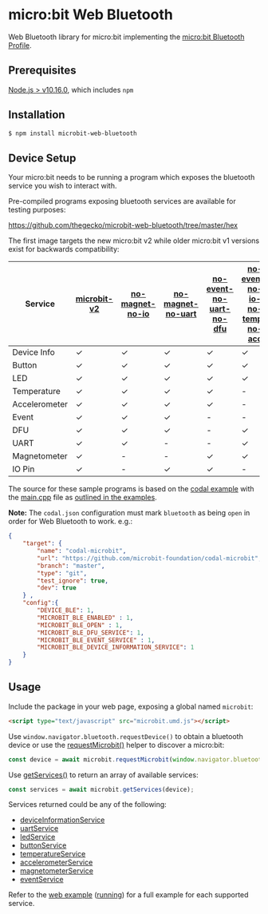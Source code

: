 # micro:bit Web Bluetooth

Web Bluetooth library for micro:bit implementing the [micro:bit Bluetooth Profile](https://lancaster-university.github.io/microbit-docs/resources/bluetooth/bluetooth_profile.html).

## Prerequisites

[Node.js > v10.16.0](https://nodejs.org), which includes `npm`

## Installation

```bash
$ npm install microbit-web-bluetooth
```

## Device Setup

Your micro:bit needs to be running a program which exposes the bluetooth service you wish to interact with. 

Pre-compiled programs exposing bluetooth services are available for testing purposes:

https://github.com/thegecko/microbit-web-bluetooth/tree/master/hex

The first image targets the new micro:bit v2 while older micro:bit v1 versions exist for backwards compatibility:

|Service|[microbit-v2](https://github.com/thegecko/microbit-web-bluetooth/blob/master/hex/ble-open-microbit-v2.hex)|[no-magnet-no-io](https://github.com/thegecko/microbit-web-bluetooth/blob/master/hex/ble-open-no-magnet-no-io.hex)|[no-magnet-no-uart](https://github.com/thegecko/microbit-web-bluetooth/blob/master/hex/ble-open-no-magnet-no-uart.hex)|[no-event-no-uart-no-dfu](https://github.com/thegecko/microbit-web-bluetooth/blob/master/hex/ble-open-no-event-no-uart-no-dfu.hex)|[no-event-no-io-no-temp-no-acc](https://github.com/thegecko/microbit-web-bluetooth/blob/master/hex/ble-open-no-event-no-io-no-temp-no-acc.hex)|
|---|---|---|---|---|---|
|Device Info|✓|✓|✓|✓|✓|
|Button|✓|✓|✓|✓|✓|
|LED|✓|✓|✓|✓|✓|
|Temperature|✓|✓|✓|✓|-|
|Accelerometer|✓|✓|✓|✓|-|
|Event|✓|✓|✓|-|-|
|DFU|✓|✓|✓|-|✓|
|UART|✓|✓|-|-|✓|
|Magnetometer|✓|-|-|✓|✓|
|IO Pin|✓|-|✓|✓|-|

The source for these sample programs is based on the [codal example](https://github.com/microbit-foundation/codal) with the [main.cpp](https://github.com/thegecko/microbit-web-bluetooth/blob/master/examples/main.cpp) file as [outlined in the examples](https://github.com/thegecko/microbit-web-bluetooth/blob/master/examples).

__Note:__ The `codal.json` configuration must mark `bluetooth` as being `open` in order for Web Bluetooth to work. e.g.:

```json
{
    "target": {
        "name": "codal-microbit",
        "url": "https://github.com/microbit-foundation/codal-microbit",
        "branch": "master",
        "type": "git",
        "test_ignore": true,
        "dev": true
    } ,
    "config":{
        "DEVICE_BLE": 1,
        "MICROBIT_BLE_ENABLED" : 1,
        "MICROBIT_BLE_OPEN" : 1,
        "MICROBIT_BLE_DFU_SERVICE": 1,
        "MICROBIT_BLE_EVENT_SERVICE" : 1,
        "MICROBIT_BLE_DEVICE_INFORMATION_SERVICE": 1
    }
}
```

## Usage

Include the package in your web page, exposing a global named `microbit`:

```html
<script type="text/javascript" src="microbit.umd.js"></script>
```

Use `window.navigator.bluetooth.requestDevice()` to obtain a bluetooth device or use the [requestMicrobit()](globals.html#requestmicrobit) helper to discover a micro:bit:

```javascript
const device = await microbit.requestMicrobit(window.navigator.bluetooth);
```

Use [getServices()](globals.html#getservices) to return an array of available services:

```javascript
const services = await microbit.getServices(device);
```

Services returned could be any of the following:

- [deviceInformationService](classes/deviceinformationservice.html)
- [uartService](classes/uartservice.html)
- [ledService](classes/ledservice.html)
- [buttonService](classes/buttonservice.html)
- [temperatureService](classes/temperatureservice.html)
- [accelerometerService](classes/accelerometerservice.html)
- [magnetometerService](classes/magnetometerservice.html)
- [eventService](classes/eventservice.html)

Refer to the [web example](https://github.com/thegecko/microbit-web-bluetooth/blob/master/examples/index.html) ([running](https://thegecko.github.io/microbit-web-bluetooth/examples/index.html)) for a full example for each supported service.
